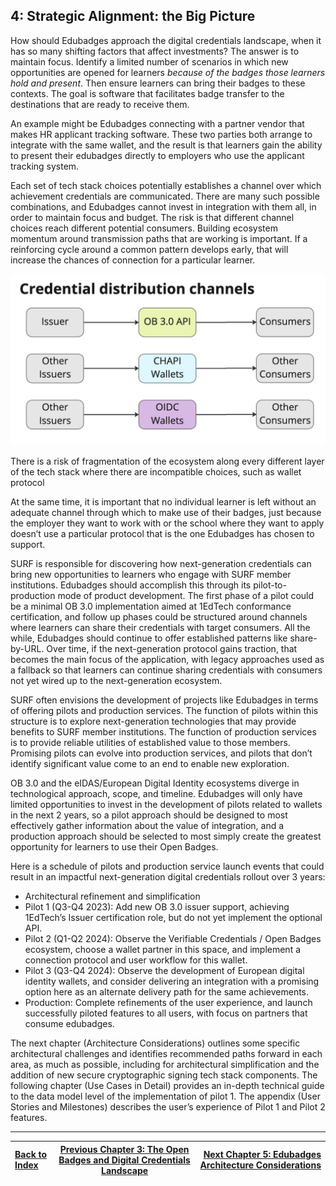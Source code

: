 4: Strategic Alignment: the Big Picture
------------------------------------

How should Edubadges approach the digital credentials landscape, when it has so many shifting factors that affect investments? The answer is to maintain focus. Identify a limited number of scenarios in which new opportunities are opened for learners _because of the badges those learners hold and present_. Then ensure learners can bring their badges to these contexts. The goal is software that facilitates badge transfer to the destinations that are ready to receive them.

An example might be Edubadges connecting with a partner vendor that makes HR applicant tracking software. These two parties both arrange to integrate with the same wallet, and the result is that learners gain the ability to present their edubadges directly to employers who use the applicant tracking system.

Each set of tech stack choices potentially establishes a channel over which achievement credentials are communicated. There are many such possible combinations, and Edubadges cannot invest in integration with them all, in order to maintain focus and budget. The risk is that different channel choices reach different potential consumers. Building ecosystem momentum around transmission paths that are working is important. If a reinforcing cycle around a common pattern develops early, that will increase the chances of connection for a particular learner.

![There is a risk of fragmentation of the ecosystem along every different layer of the tech stack where there are incompatible choices, such as wallet protocol](./assets/02-credential-distribution-channels.jpeg)

There is a risk of fragmentation of the ecosystem along every different layer of the tech stack where there are incompatible choices, such as wallet protocol

At the same time, it is important that no individual learner is left without an adequate channel through which to make use of their badges, just because the employer they want to work with or the school where they want to apply doesn’t use a particular protocol that is the one Edubadges has chosen to support.

SURF is responsible for discovering how next-generation credentials can bring new opportunities to learners who engage with SURF member institutions. Edubadges should accomplish this through its pilot-to-production mode of product development. The first phase of a pilot could be a minimal OB 3.0 implementation aimed at 1EdTech conformance certification, and follow up phases could be structured around channels where learners can share their credentials with target consumers. All the while, Edubadges should continue to offer established patterns like share-by-URL. Over time, if the next-generation protocol gains traction, that becomes the main focus of the application, with legacy approaches used as a fallback so that learners can continue sharing credentials with consumers not yet wired up to the next-generation ecosystem.

SURF often envisions the development of projects like Edubadges in terms of offering pilots and production services. The function of pilots within this structure is to explore next-generation technologies that may provide benefits to SURF member institutions. The function of production services is to provide reliable utilities of established value to those members. Promising pilots can evolve into production services, and pilots that don’t identify significant value come to an end to enable new exploration.

OB 3.0 and the eIDAS/European Digital Identity ecosystems diverge in technological approach, scope, and timeline. Edubadges will only have limited opportunities to invest in the development of pilots related to wallets in the next 2 years, so a pilot approach should be designed to most effectively gather information about the value of integration, and a production approach should be selected to most simply create the greatest opportunity for learners to use their Open Badges.

Here is a schedule of pilots and production service launch events that could result in an impactful next-generation digital credentials rollout over 3 years:

*   Architectural refinement and simplification
*   Pilot 1 (Q3-Q4 2023): Add new OB 3.0 issuer support, achieving 1EdTech’s Issuer certification role, but do not yet implement the optional API.
*   Pilot 2 (Q1-Q2 2024): Observe the Verifiable Credentials / Open Badges ecosystem, choose a wallet partner in this space, and implement a connection protocol and user workflow for this wallet.
*   Pilot 3 (Q3-Q4 2024): Observe the development of European digital identity wallets, and consider delivering an integration with a promising option here as an alternate delivery path for the same achievements.
*   Production: Complete refinements of the user experience, and launch successfully piloted features to all users, with focus on partners that consume edubadges.

The next chapter (Architecture Considerations) outlines some specific architectural challenges and identifies recommended paths forward in each area, as much as possible, including for architectural simplification and the addition of new secure cryptographic signing tech stack components. The following chapter (Use Cases in Detail) provides an in-depth technical guide to the data model level of the implementation of pilot 1. The appendix (User Stories and Milestones) describes the user’s experience of Pilot 1 and Pilot 2 features.
  
---

| [Back to Index](README.md)   |  [Previous Chapter 3: The Open Badges and Digital Credentials Landscape](30-the-open-badges-and-digital-credentials-landscape.md)     | [Next Chapter 5: Edubadges Architecture Considerations](50-edubadges-architecture-considerations.md) |
| :--- | :---: | ---: |